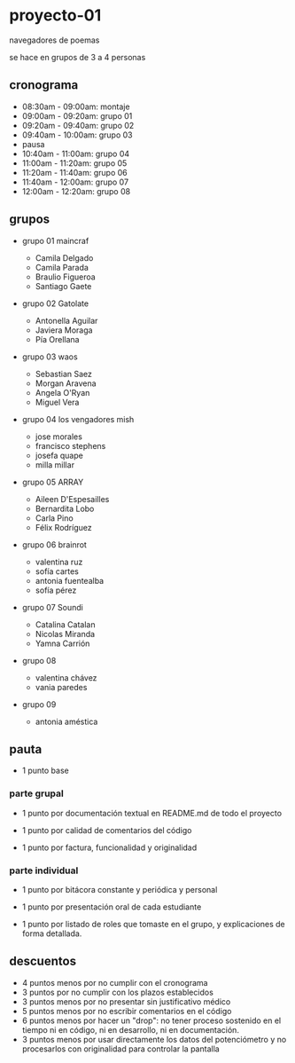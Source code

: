 # proyecto-01

navegadores de poemas

se hace en grupos de 3 a 4 personas

## cronograma

* 08:30am - 09:00am: montaje
* 09:00am - 09:20am: grupo 01
* 09:20am - 09:40am: grupo 02
* 09:40am - 10:00am: grupo 03
* pausa
* 10:40am - 11:00am: grupo 04
* 11:00am - 11:20am: grupo 05
* 11:20am - 11:40am: grupo 06
* 11:40am - 12:00am: grupo 07
* 12:00am - 12:20am: grupo 08

## grupos

* grupo 01 maincraf

  * Camila Delgado
  * Camila Parada
  * Braulio Figueroa
  * Santiago Gaete

* grupo 02 Gatolate

  * Antonella Aguilar
  * Javiera Moraga
  * Pía Orellana

* grupo 03 waos

  * Sebastian Saez
  * Morgan Aravena
  * Angela O'Ryan
  * Miguel Vera

* grupo 04 los vengadores mish

  * jose morales
  * francisco stephens
  * josefa quape
  * milla millar

* grupo 05 ARRAY

  * Aileen D'Espesailles
  * Bernardita Lobo
  * Carla Pino
  * Félix Rodríguez

* grupo 06 brainrot

  * valentina ruz
  * sofía cartes
  * antonia fuentealba
  * sofía pérez

* grupo 07 Soundi
  * Catalina Catalan
  * Nicolas Miranda
  * Yamna Carrión

* grupo 08

  * valentina chávez
  * vania paredes

* grupo 09

  * antonia améstica

## pauta

* 1 punto base

### parte grupal

* 1 punto por documentación textual en README.md de todo el proyecto

* 1 punto por calidad de comentarios del código

* 1 punto por factura, funcionalidad y originalidad

### parte individual

* 1 punto por bitácora constante y periódica y personal

* 1 punto por presentación oral de cada estudiante

* 1 punto por listado de roles que tomaste en el grupo, y explicaciones de forma detallada.

## descuentos

* 4 puntos menos por no cumplir con el cronograma
* 3 puntos por no cumplir con los plazos establecidos
* 3 puntos menos por no presentar sin justificativo médico
* 5 puntos menos por no escribir comentarios en el código
* 6 puntos menos por hacer un "drop": no tener proceso sostenido en el tiempo ni en código, ni en desarrollo, ni en documentación.
* 3 puntos menos por usar directamente los datos del potenciómetro y no procesarlos con originalidad para controlar la pantalla
